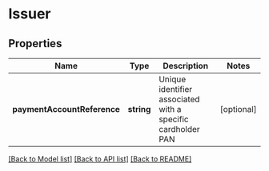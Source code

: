 # Issuer

## Properties
Name | Type | Description | Notes
------------ | ------------- | ------------- | -------------
**paymentAccountReference** | **string** | Unique identifier associated with a specific cardholder PAN | [optional] 

[[Back to Model list]](../README.md#documentation-for-models) [[Back to API list]](../README.md#documentation-for-api-endpoints) [[Back to README]](../README.md)


